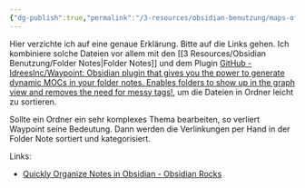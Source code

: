 ```yaml
---
{"dg-publish":true,"permalink":"/3-resources/obsidian-benutzung/maps-of-content/","created":"2024-11-11T09:00:08.941+01:00","updated":"2024-04-14T12:36:48.616+02:00"}
---
```



Hier verzichte ich auf eine genaue Erklärung. Bitte auf die Links gehen. Ich kombiniere solche Dateien vor allem mit den [[3 Resources/Obsidian Benutzung/Folder Notes\|Folder Notes]] und dem Plugin [GitHub - IdreesInc/Waypoint: Obsidian plugin that gives you the power to generate dynamic MOCs in your folder notes. Enables folders to show up in the graph view and removes the need for messy tags!](https://github.com/IdreesInc/Waypoint), um die Dateien in Ordner leicht zu sortieren.

Sollte ein Ordner ein sehr komplexes Thema bearbeiten, so verliert Waypoint seine Bedeutung. Dann werden die Verlinkungen per Hand in der Folder Note sortiert und kategorisiert.

Links:
- [Quickly Organize Notes in Obsidian - Obsidian Rocks](https://obsidian.rocks/quick-tip-quickly-organize-notes-in-obsidian/)
